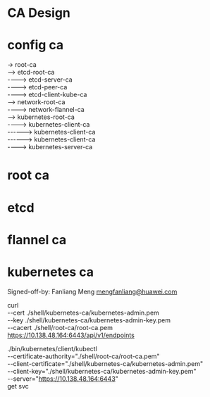 CA Design
============
# config ca
-> root-ca </br>
--> etcd-root-ca </br>
----> etcd-server-ca </br>
----> etcd-peer-ca </br>
----> etcd-client-kube-ca </br>
--> network-root-ca </br>
----> network-flannel-ca </br>
--> kubernetes-root-ca </br>
----> kubernetes-client-ca </br>
------> kubernetes-client-ca </br>
------> kubernetes-client-ca </br>
----> kubernetes-server-ca </br>
# root ca
# etcd
# flannel ca
# kubernetes ca



Signed-off-by: Fanliang Meng <mengfanliang@huawei.com>

curl  \
--cert ./shell/kubernetes-ca/kubernetes-admin.pem \
--key ./shell/kubernetes-ca/kubernetes-admin-key.pem \
--cacert ./shell/root-ca/root-ca.pem \
https://10.138.48.164:6443/api/v1/endpoints

./bin/kubernetes/client/kubectl \
--certificate-authority="./shell/root-ca/root-ca.pem" \
--client-certificate="./shell/kubernetes-ca/kubernetes-admin.pem" \
--client-key="./shell/kubernetes-ca/kubernetes-admin-key.pem" \
--server="https://10.138.48.164:6443" \
get svc
